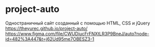 # project-auto
Одностраничный сайт созданный с помощью HTML, CSS и jQuery <br>
https://theyurec.github.io/project-auto/ <br>
https://www.figma.com/file/CWUDiucFrFNXtLR3P9BneJ/auto?node-id=482%3A447&t=j62Ud95me7OBESZ3-1
